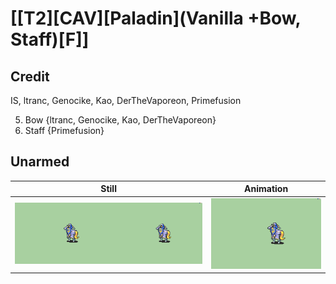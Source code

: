 # [\[T2\]\[CAV\]\[Paladin\]\(Vanilla +Bow, Staff\)\[F\]]

## Credit

IS, ltranc, Genocike, Kao, DerTheVaporeon, Primefusion

5. Bow {ltranc, Genocike, Kao, DerTheVaporeon}
7. Staff {Primefusion}
	
## Unarmed

| Still | Animation |
| :---: | :-------: |
| ![Unarmed still](./Unarmed_000.png) | ![Unarmed animation](./Unarmed.gif) |
